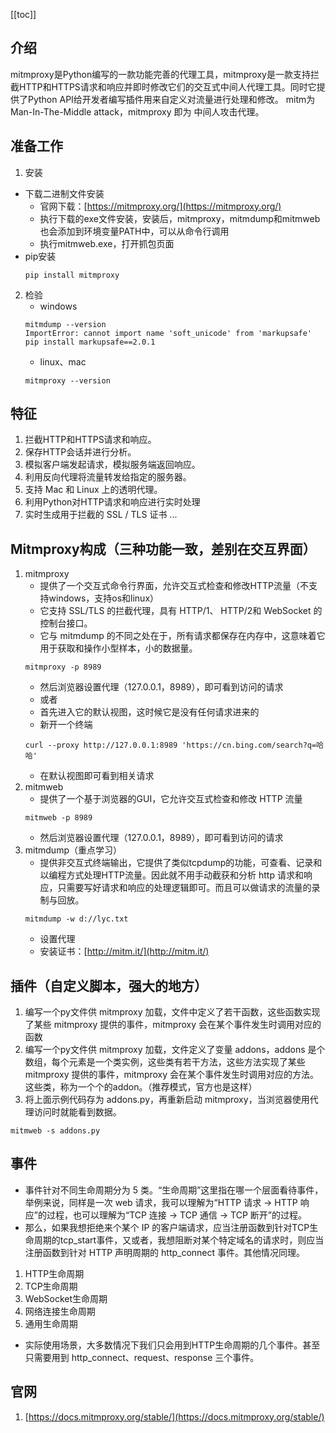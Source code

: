 [[toc]]

## 介绍
mitmproxy是Python编写的一款功能完善的代理工具，mitmproxy是一款支持拦截HTTP和HTTPS请求和响应并即时修改它们的交互式中间人代理工具。同时它提供了Python API给开发者编写插件用来自定义对流量进行处理和修改。
mitm为Man-In-The-Middle attack，mitmproxy 即为 中间人攻击代理。
## 准备工作
1. 安装
- 下载二进制文件安装
	- 官网下载：[https://mitmproxy.org/](https://mitmproxy.org/)
	- 执行下载的exe文件安装，安装后，mitmproxy，mitmdump和mitmweb也会添加到环境变量PATH中，可以从命令行调用
	- 执行mitmweb.exe，打开抓包页面
- pip安装
	```
	pip install mitmproxy
	```
2. 检验
	- windows
	```
	mitmdump --version
	ImportError: cannot import name 'soft_unicode' from 'markupsafe'
	pip install markupsafe==2.0.1
	```
	- linux、mac
	```
	mitmproxy --version
	```
## 特征
1. 拦截HTTP和HTTPS请求和响应。
2. 保存HTTP会话并进行分析。
3. 模拟客户端发起请求，模拟服务端返回响应。
4. 利用反向代理将流量转发给指定的服务器。
5. 支持 Mac 和 Linux 上的透明代理。
6. 利用Python对HTTP请求和响应进行实时处理
7. 实时生成用于拦截的 SSL / TLS 证书
...

## Mitmproxy构成（三种功能一致，差别在交互界面）
1. mitmproxy
	- 提供了一个交互式命令行界面，允许交互式检查和修改HTTP流量（不支持windows，支持os和linux）
	- 它支持 SSL/TLS 的拦截代理，具有 HTTP/1、 HTTP/2和 WebSocket 的控制台接口。
	- 它与 mitmdump 的不同之处在于，所有请求都保存在内存中，这意味着它用于获取和操作小型样本，小的数据量。
	```
	mitmproxy -p 8989
	```
	- 然后浏览器设置代理（127.0.0.1，8989），即可看到访问的请求
	- 或者
	- 首先进入它的默认视图，这时候它是没有任何请求进来的
	- 新开一个终端
	```
	curl --proxy http://127.0.0.1:8989 'https://cn.bing.com/search?q=哈哈'
	```
	- 在默认视图即可看到相关请求
1. mitmweb
	- 提供了一个基于浏览器的GUI，它允许交互式检查和修改 HTTP 流量
	```
	mitmweb -p 8989
	```
	- 然后浏览器设置代理（127.0.0.1，8989），即可看到访问的请求
1. mitmdump（重点学习）
	- 提供非交互式终端输出，它提供了类似tcpdump的功能，可查看、记录和以编程方式处理HTTP流量。因此就不用手动截获和分析 http 请求和响应，只需要写好请求和响应的处理逻辑即可。而且可以做请求的流量的录制与回放。
	```
	mitmdump -w d://lyc.txt
	```
	- 设置代理
	- 安装证书：[http://mitm.it/](http://mitm.it/)
## 插件（自定义脚本，强大的地方）
1. 编写一个py文件供 mitmproxy 加载，文件中定义了若干函数，这些函数实现了某些 mitmproxy 提供的事件，mitmproxy 会在某个事件发生时调用对应的函数
2. 编写一个py文件供 mitmproxy 加载，文件定义了变量 addons，addons 是个数组，每个元素是一个类实例，这些类有若干方法，这些方法实现了某些 mitmproxy 提供的事件，mitmproxy 会在某个事件发生时调用对应的方法。这些类，称为一个个的addon。（推荐模式，官方也是这样）
3. 将上面示例代码存为 addons.py，再重新启动 mitmproxy，当浏览器使用代理访问时就能看到数据。
```
mitmweb -s addons.py
```
## 事件
- 事件针对不同生命周期分为 5 类。“生命周期”这里指在哪一个层面看待事件，举例来说，同样是一次 web 请求，我可以理解为“HTTP 请求 -> HTTP 响应”的过程，也可以理解为“TCP 连接 -> TCP 通信 -> TCP 断开”的过程。
- 那么，如果我想拒绝来个某个 IP 的客户端请求，应当注册函数到针对TCP生命周期的tcp_start事件，又或者，我想阻断对某个特定域名的请求时，则应当注册函数到针对 HTTP 声明周期的 http_connect 事件。其他情况同理。
1. HTTP生命周期
2. TCP生命周期
3. WebSocket生命周期
4. 网络连接生命周期
5. 通用生命周期
- 实际使用场景，大多数情况下我们只会用到HTTP生命周期的几个事件。甚至只需要用到 http_connect、request、response 三个事件。
## 官网
1. [https://docs.mitmproxy.org/stable/](https://docs.mitmproxy.org/stable/)
